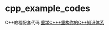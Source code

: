 # cpp_example_codes
C++教程配套代码
[重学C+++重构你的C++知识体系](https://www.bilibili.com/video/BV1bB4y1x76o?share_source=copy_web&vd_source=3820bd12418fa3665409823e973267c4)
